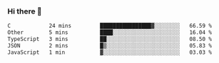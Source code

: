 ### Hi there 👋

<!--
**WShiBin/WShiBin** is a ✨ _special_ ✨ repository because its `README.md` (this file) appears on your GitHub profile.

Here are some ideas to get you started:

- 🔭 I’m currently working on ...
- 🌱 I’m currently learning ...
- 👯 I’m looking to collaborate on ...
- 🤔 I’m looking for help with ...
- 💬 Ask me about ...
- 📫 How to reach me: ...
- 😄 Pronouns: ...
- ⚡ Fun fact: ...
-->

<!--START_SECTION:waka-->

```txt
C            24 mins         ████████████████▓░░░░░░░░   66.59 %
Other        5 mins          ████░░░░░░░░░░░░░░░░░░░░░   16.04 %
TypeScript   3 mins          ██░░░░░░░░░░░░░░░░░░░░░░░   08.50 %
JSON         2 mins          █▒░░░░░░░░░░░░░░░░░░░░░░░   05.83 %
JavaScript   1 min           ▓░░░░░░░░░░░░░░░░░░░░░░░░   03.03 %
```

<!--END_SECTION:waka-->
